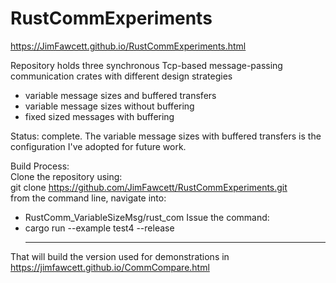 # RustCommExperiments

https://JimFawcett.github.io/RustCommExperiments.html

Repository holds three synchronous Tcp-based message-passing communication crates with different design strategies
- variable message sizes and buffered transfers
- variable message sizes without buffering
- fixed sized messages with buffering

Status: complete. The variable message sizes with buffered transfers is the configuration I've adopted for future work.

Build Process:  
Clone the repository using:  
  git clone https://github.com/JimFawcett/RustCommExperiments.git  
  from the command line, navigate into:
  - RustComm_VariableSizeMsg/rust_com
Issue the command:
- cargo run --example test4 --release<hr />

That will build the version used for demonstrations in https://jimfawcett.github.io/CommCompare.html
